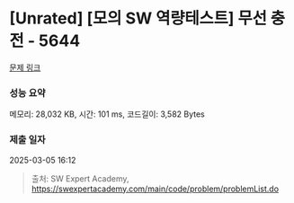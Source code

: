 # [Unrated] [모의 SW 역량테스트] 무선 충전 - 5644 

[문제 링크](https://swexpertacademy.com/main/code/problem/problemDetail.do?contestProbId=AWXRDL1aeugDFAUo) 

### 성능 요약

메모리: 28,032 KB, 시간: 101 ms, 코드길이: 3,582 Bytes

### 제출 일자

2025-03-05 16:12



> 출처: SW Expert Academy, https://swexpertacademy.com/main/code/problem/problemList.do